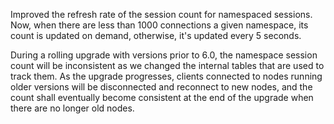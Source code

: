 Improved the refresh rate of the session count for namespaced sessions.  Now, when there are less than 1000 connections a given namespace, its count is updated on demand, otherwise, it's updated every 5 seconds.

During a rolling upgrade with versions prior to 6.0, the namespace session count will be inconsistent as we changed the internal tables that are used to track them.  As the upgrade progresses, clients connected to nodes running older versions will be disconnected and reconnect to new nodes, and the count shall eventually become consistent at the end of the upgrade when there are no longer old nodes.
